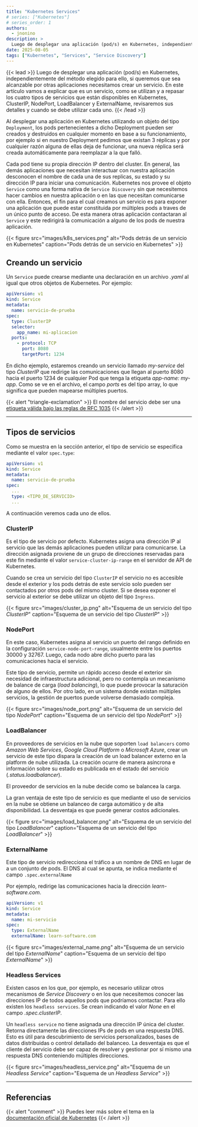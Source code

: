 ```yaml
---
title: "Kubernetes Services"
# series: ["Kubernetes"]
# series_order: 1
authors:
  - jnonino
description: >
  Luego de desplegar una aplicación (pod/s) en Kubernetes, independientemente del método elegido para ello, si queremos que sea alcanzable por otras aplicaciones necesitamos crear un servicio. En este artículo vamos a explicar que es un servicio, como se utilizan y a repasar los tipos de servicios que están disponibles en Kubernetes, ClusterIP, NodePort, LoadBalancer, ExternalName y Headless, revisaremos sus detalles y cuando se debe utilizar cada uno.
date: 2025-08-05
tags: ["Kubernetes", "Services", "Service Discovery"]
---
```


{{< lead >}}
Luego de desplegar una aplicación (pod/s) en Kubernetes, independientemente del método elegido para ello, si queremos que sea alcanzable por otras aplicaciones necesitamos crear un servicio. En este artículo vamos a explicar que es un servicio, como se utilizan y a repasar los cuatro tipos de servicios que están disponibles en Kubernetes, ClusterIP, NodePort, LoadBalancer y ExternalName, revisaremos sus detalles y cuando se debe utilizar cada uno.
{{< /lead >}}

Al desplegar una aplicación en Kubernetes utilizando un objeto del tipo `Deployment`, los pods pertenecientes a dicho Deployment pueden ser creados y destruidos en cualquier momento en base a su funcionamiento, por ejemplo si en nuestro Deployment pedimos que existan 3 réplicas y por cualquier razón alguna de ellas deja de funcionar, una nueva réplica será creada automáticamente para reemplazar a la que falló.

Cada pod tiene su propia dirección IP dentro del cluster. En general, las demás aplicaciones que necesitan interactuar con nuestra aplicación desconocen el nombre de cada una de sus replicas, su estado y su dirección IP para iniciar una comunicación. Kubernetes nos provee el objeto `Service` como una forma nativa de `Service Discovery` sin que necesitemos hacer cambios en nuestra aplicación o en las que necesitan comunicarse con ella. Entonces, el fin para el cual creamos un servicio es para exponer una aplicación que puede estar constituida por múltiples pods a traves de un único punto de acceso. De esta manera otras aplicación contactaran al `Service` y este redirigirá la comunicación a alguno de los pods de nuestra aplicación.

{{< figure
    src="images/k8s_services.png"
    alt="Pods detrás de un servicio en Kubernetes"
    caption="Pods detrás de un servicio en Kubernetes"
    >}}

## Creando un servicio

Un `Service` puede crearse mediante una declaración en un archivo _.yaml_ al igual que otros objetos de Kubernetes. Por ejemplo:

```yaml
apiVersion: v1
kind: Service
metadata:
  name: servicio-de-prueba
spec:
  type: ClusterIP
  selector:
    app_name: mi-aplicacion
  ports:
    - protocol: TCP
      port: 8080
      targetPort: 1234
```

En dicho ejemplo, estaremos creando un servicio llamado _my-service_ del tipo _ClusterIP_ que redirige las comunicaciones que llegan al puerto 8080 hacia el puerto 1234 de cualquier Pod que tenga la etiqueta _app-name: my-app_.
Como se ve en el archivo, el campo _ports_ es del tipo array, lo que significa que pueden mapearse múltiples puertos.

{{< alert "triangle-exclamation" >}}
El nombre del servicio debe ser una [etiqueta válida bajo las reglas de RFC 1035](https://kubernetes.io/docs/concepts/overview/working-with-objects/names/#rfc-1035-label-names)
{{< /alert >}}

---

## Tipos de servicios

Como se muestra en la sección anterior, el tipo de servicio se especifica mediante el valor `spec.type`:

```yaml
apiVersion: v1
kind: Service
metadata:
  name: servicio-de-prueba
spec:
  ...
  type: <TIPO_DE_SERVICIO>
  ...
```

A continuación veremos cada uno de ellos.

### ClusterIP

Es el tipo de servicio por defecto. Kubernetes asigna una dirección IP al servicio que las demás aplicaciones pueden utilizar para comunicarse. La dirección asignada proviene de un grupo de direcciones reservadas para este fin mediante el valor `service-cluster-ip-range` en el servidor de API de Kubernetes.

Cuando se crea un servicio del tipo `ClusterIP` el servicio no es accesible desde el exterior y los pods detrás de este servicio solo pueden ser contactados por otros pods del mismo cluster. Si se desea exponer el servicio al exterior se debe utilizar un objeto del tipo `Ingress`.

{{< figure
    src="images/cluster_ip.png"
    alt="Esquema de un servicio del tipo _ClusterIP_"
    caption="Esquema de un servicio del tipo _ClusterIP_"
    >}}

### NodePort

En este caso, Kubernetes asigna al servicio un puerto del rango definido en la configuración `service-node-port-range`, usualmente entre los puertos 30000 y 32767. Luego, cada nodo abre dicho puerto para las comunicaciones hacia el servicio.

Este tipo de servicio, permite un rápido acceso desde el exterior sin necesidad de infraestructura adicional, pero no contempla un mecanismo de balance de carga (_load balancing_), lo que puede provocar la saturación de alguno de ellos. Por otro lado, en un sistema donde existan múltiples servicios, la gestión de puertos puede volverse demasiado compleja.

{{< figure
    src="images/node_port.png"
    alt="Esquema de un servicio del tipo _NodePort_"
    caption="Esquema de un servicio del tipo _NodePort_"
    >}}

### LoadBalancer

En proveedores de servicios en la nube que soporten `load balancers` como _Amazon Web Services_, _Google Cloud Platform_ o _Microsoft Azure_, crear un servicio de este tipo dispara la creación de un load balancer externo en la platform de nube utilizada. La creación ocurre de manera asíncrona e información sobre su estado es publicada en el estado del servicio (_.status.loadbalancer_).

El proveedor de servicios en la nube decide como se balancea la carga.

La gran ventaja de este tipo de servicio es que mediante el uso de servicios en la nube se obtiene un balanceo de carga automático y de alta disponibilidad. La desventaja es que puede generar costos adicionales.

{{< figure
    src="images/load_balancer.png"
    alt="Esquema de un servicio del tipo _LoadBalancer_"
    caption="Esquema de un servicio del tipo _LoadBalancer_"
    >}}

### ExternalName

Este tipo de servicio redirecciona el tráfico a un nombre de DNS en lugar de a un conjunto de pods. El DNS al cual se apunta, se indica mediante el campo `.spec.externalName`

Por ejemplo, redirige las comunicaciones hacia la dirección _learn-software.com_.

```yaml
apiVersion: v1
kind: Service
metadata:
  name: mi-servicio
spec:
  type: ExternalName
  externalName: learn-software.com
```

{{< figure
    src="images/external_name.png"
    alt="Esquema de un servicio del tipo _ExternalName_"
    caption="Esquema de un servicio del tipo _ExternalName_"
    >}}

### Headless Services

Existen casos en los que, por ejemplo, es necesario utilizar otros mecanismos de _Service Discovery_ o en los que necesitemos conocer las direcciones IP de todos aquellos pods que podríamos contactar. Para ello existen los `headless services`. Se crean indicando el valor _None_ en el campo _.spec.clusterIP_.

Un `headless service` no tiene asignada una dirección IP única del cluster. Retorna directamente las direcciones IPs de pods en una respuesta DNS. Esto es útil para descubrimiento de servicios personalizados, bases de datos distribuidas o control detallado del balanceo. La desventaja es que el cliente del servicio debe ser capaz de resolver y gestionar por sí mismo una respuesta DNS conteniendo múltiples direcciones.

{{< figure
    src="images/headless_service.png"
    alt="Esquema de un _Headless Service_"
    caption="Esquema de un _Headless Service_"
    >}}

---

## Referencias

{{< alert "comment" >}}
Puedes leer más sobre el tema en la [documentación oficial de Kubernetes](https://kubernetes.io/docs/concepts/services-networking/service/)
{{< /alert >}}
